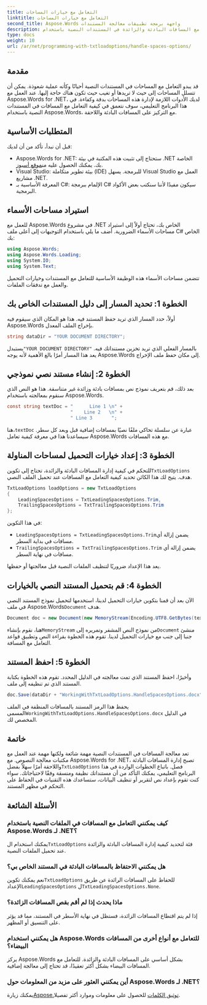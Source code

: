 ```yaml
---
title: التعامل مع خيارات المساحات
linktitle: التعامل مع خيارات المساحات
second_title: Aspose.Words واجهة برمجة تطبيقات معالجة المستندات
description: تعرف على كيفية التعامل مع المسافات البادئة والزائدة في المستندات النصية باستخدام Aspose.Words for .NET. يوفر هذا البرنامج التعليمي دليلاً لتنظيف تنسيق النص.
type: docs
weight: 10
url: /ar/net/programming-with-txtloadoptions/handle-spaces-options/
---
```

## مقدمة

قد يبدو التعامل مع المساحات في المستندات النصية أحيانًا وكأنه عملية شعوذة. يمكن أن تتسلل المساحات إلى حيث لا تريدها أو تغيب حيث تكون هناك حاجة إليها. عند العمل مع Aspose.Words for .NET، لديك الأدوات اللازمة لإدارة هذه المساحات بدقة وكفاءة. في هذا البرنامج التعليمي، سوف نتعمق في كيفية التعامل مع المسافات في المستندات النصية باستخدام Aspose.Words، مع التركيز على المسافات البادئة واللاحقة.

## المتطلبات الأساسية

قبل أن نبدأ، تأكد من أن لديك:

-  Aspose.Words for .NET: ستحتاج إلى تثبيت هذه المكتبة في بيئة .NET الخاصة بك. يمكنك الحصول عليه من[موقع أسبوز](https://releases.aspose.com/words/net/).
- Visual Studio: بيئة تطوير متكاملة (IDE) للبرمجة. يسهل Visual Studio العمل مع مشاريع .NET.
- المعرفة الأساسية بـ C#: الإلمام ببرمجة C# سيكون مفيدًا لأننا سنكتب بعض الأكواد البرمجية.

## استيراد مساحات الأسماء

للعمل مع Aspose.Words في مشروع .NET الخاص بك، تحتاج أولاً إلى استيراد مساحات الأسماء الضرورية. أضف ما يلي باستخدام التوجيهات إلى أعلى ملف C# الخاص بك:

```csharp
using Aspose.Words;
using Aspose.Words.Loading;
using System.IO;
using System.Text;
```

تتضمن مساحات الأسماء هذه الوظيفة الأساسية للتعامل مع المستندات وخيارات التحميل والعمل مع تدفقات الملفات.

## الخطوة 1: تحديد المسار إلى دليل المستندات الخاص بك

أولاً، حدد المسار الذي تريد حفظ المستند فيه. هذا هو المكان الذي سيقوم فيه Aspose.Words بإخراج الملف المعدل.

```csharp
string dataDir = "YOUR DOCUMENT DIRECTORY";
```

 يستبدل`"YOUR DOCUMENT DIRECTORY"` بالمسار الفعلي الذي تريد تخزين مستنداتك فيه. يعد هذا المسار أمرًا بالغ الأهمية لأنه يوجه Aspose.Words إلى مكان حفظ ملف الإخراج.

## الخطوة 2: إنشاء مستند نصي نموذجي

بعد ذلك، قم بتعريف نموذج نص بمسافات بادئة وزائدة غير متناسقة. هذا هو النص الذي سنقوم بمعالجته باستخدام Aspose.Words.

```csharp
const string textDoc = "      Line 1 \n" +
                       "    Line 2   \n" +
                       " Line 3       ";
```

 هنا،`textDoc` عبارة عن سلسلة تحاكي ملفًا نصيًا بمسافات إضافية قبل وبعد كل سطر. سيساعدنا هذا في معرفة كيفية تعامل Aspose.Words مع هذه المسافات.

## الخطوة 3: إعداد خيارات التحميل لمساحات المناولة

 للتحكم في كيفية إدارة المسافات البادئة والزائدة، تحتاج إلى تكوين`TxtLoadOptions` هدف. يتيح لك هذا الكائن تحديد كيفية التعامل مع المسافات عند تحميل الملف النصي.

```csharp
TxtLoadOptions loadOptions = new TxtLoadOptions
{
    LeadingSpacesOptions = TxtLeadingSpacesOptions.Trim,
    TrailingSpacesOptions = TxtTrailingSpacesOptions.Trim
};
```

في هذا التكوين:
- `LeadingSpacesOptions = TxtLeadingSpacesOptions.Trim`يضمن إزالة أي مسافات في بداية السطر.
- `TrailingSpacesOptions = TxtTrailingSpacesOptions.Trim` يضمن إزالة أي مسافات في نهاية السطر.

يعد هذا الإعداد ضروريًا لتنظيف الملفات النصية قبل معالجتها أو حفظها.

## الخطوة 4: قم بتحميل المستند النصي بالخيارات

 الآن بعد أن قمنا بتكوين خيارات التحميل لدينا، استخدمها لتحميل نموذج المستند النصي في ملف Aspose.Words`Document` هدف.

```csharp
Document doc = new Document(new MemoryStream(Encoding.UTF8.GetBytes(textDoc)), loadOptions);
```

 هنا، نقوم بإنشاء`MemoryStream` من نموذج النص المشفر وتمريره إلى`Document` منشئ جنبا إلى جنب مع خيارات التحميل لدينا. تقوم هذه الخطوة بقراءة النص وتطبيق قواعد التعامل مع المسافة.

## الخطوة 5: احفظ المستند

وأخيرًا، احفظ المستند الذي تمت معالجته في الدليل المحدد. تقوم هذه الخطوة بكتابة المستند الذي تم تنظيفه إلى ملف.

```csharp
doc.Save(dataDir + "WorkingWithTxtLoadOptions.HandleSpacesOptions.docx");
```

 يحفظ هذا الرمز المستند بالمسافات المنظفة في الملف المسمى`WorkingWithTxtLoadOptions.HandleSpacesOptions.docx` في الدليل المخصص لك.

## خاتمة

تعد معالجة المسافات في المستندات النصية مهمة شائعة ولكنها مهمة عند العمل مع مكتبات معالجة النصوص. مع Aspose.Words for .NET، تصبح إدارة المسافات البادئة واللاحقة أمرًا سهلاً بفضل`TxtLoadOptions` فصل. باتباع الخطوات الواردة في هذا البرنامج التعليمي، يمكنك التأكد من أن مستنداتك نظيفة ومنسقة وفقًا لاحتياجاتك. سواء كنت تقوم بإعداد نص لتقرير أو تنظيف البيانات، ستساعدك هذه التقنيات في الحفاظ على التحكم في مظهر المستند.

## الأسئلة الشائعة

### كيف يمكنني التعامل مع المسافات في الملفات النصية باستخدام Aspose.Words لـ .NET؟  
 يمكنك استخدام ال`TxtLoadOptions` فئة لتحديد كيفية إدارة المسافات البادئة والزائدة عند تحميل الملفات النصية.

### هل يمكنني الاحتفاظ بالمسافات البادئة في المستند الخاص بي؟  
 نعم يمكنك تكوين`TxtLoadOptions` للحفاظ على المسافات الرائدة عن طريق الإعداد`LeadingSpacesOptions` ل`TxtLeadingSpacesOptions.None`.

### ماذا يحدث إذا لم أقم بقص المسافات الزائدة؟  
إذا لم يتم اقتطاع المسافات الزائدة، فستظل في نهاية الأسطر في المستند، مما قد يؤثر على التنسيق أو المظهر.

### هل يمكنني استخدام Aspose.Words للتعامل مع أنواع أخرى من المسافات البيضاء؟  
يركز Aspose.Words بشكل أساسي على المسافات البادئة والزائدة. للتعامل مع المسافات البيضاء بشكل أكثر تعقيدًا، قد تحتاج إلى معالجة إضافية.

### أين يمكنني العثور على مزيد من المعلومات حول Aspose.Words لـ .NET؟  
 يمكنك زيارة[Aspose.توثيق الكلمات](https://reference.aspose.com/words/net/) للحصول على معلومات وموارد أكثر تفصيلا.